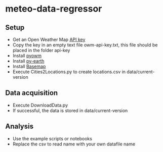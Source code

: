 # meteo-data-regressor

## Setup

- Get an Open Weather Map [API key](https://openweathermap.org/api)
- Copy the key in an empty text file owm-api-key.txt, this file should be placed in the folder api-key
- Install [pyowm](https://github.com/csparpa/pyowm)
- Install [py-earth](https://github.com/scikit-learn-contrib/py-earth)
- Install [Basemap](https://matplotlib.org/basemap)
- Execute Cities2Locations.py to create locations.csv in data/current-version

## Data acquisition

- Execute DownloadData.py
- If successful, the data is stored in data/current-version

## Analysis

- Use the example scripts or notebooks
- Replace the csv to read name with your own datafile name